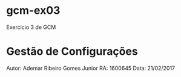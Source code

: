 # gcm-ex03

Exercicio 3 de GCM

# Gestão de Configurações

Autor: Ademar Ribeiro Gomes Junior
RA: 1600645
Data: 21/02/2017
